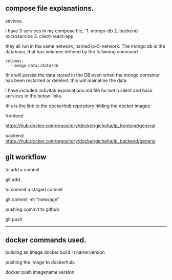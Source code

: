 compose file explanations.
---------------------------------------
sevices.


I have 3 services in my compose file,
    `1. mongo-db
    2. backend-microservice
    3. client-react-app

they all run in the same network, named ip-5-network.
The mongo db is the database, that has volumes defined by the follwoing command

    volumes:
      - mongo-data:/data/db
this will persist the data stored in the DB even when the mongo container has been restarted or deleted. this will mainatine the data



I have included indivitak explanations.md file for bot h client and back services in the below links.



this is the link to the dockerhub repository hilding the docker images

frontend

https://hub.docker.com/repository/docker/gicheha/ip_frontend/general

backend
https://hub.docker.com/repository/docker/gicheha/ip_backend/general




git workflow
---------------------------

to add a commit

git add .

to commit a staged commit

git commit -m "message"

pushing commit to github

git push


----------------------------

docker commands used.
-------------------------

building an image
docker build -t name:version <context>


pushing the image to dockerhub.

docker push imagename:version




